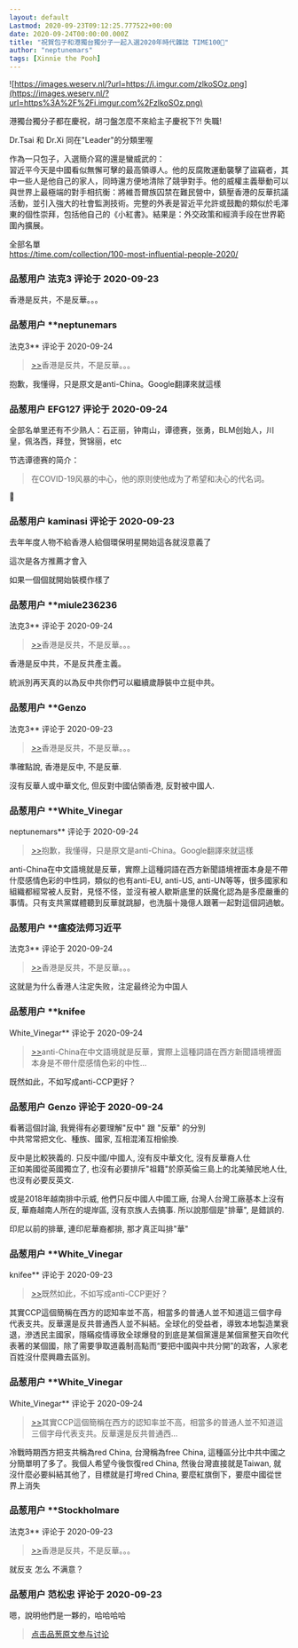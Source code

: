 ```yaml
---
layout: default
Lastmod: 2020-09-23T09:12:25.777522+00:00
date: 2020-09-24T00:00:00.000Z
title: "祝賀包子和港獨台獨分子一起入選2020年時代雜誌 TIME100🎉"
author: "neptunemars"
tags: [Xinnie the Pooh]
---
```


![https://images.weserv.nl/?url=https://i.imgur.com/zlkoSOz.png](https://images.weserv.nl/?url=https%3A%2F%2Fi.imgur.com%2FzlkoSOz.png)  
  
港獨台獨分子都在慶祝，胡刁盤怎麼不來給主子慶祝下?! 失職!  
  
Dr.Tsai 和 Dr.Xi 同在"Leader"的分類里喔  
  
作為一只包子，入選簡介寫的還是蠻威武的：  
習近平今天是中國看似無懈可擊的最高領導人。他的反腐敗運動襲擊了盜竊者，其中一些人是他自己的家人，同時還方便地清除了競爭對手。他的威權主義舉動可以與世界上最極端的對手相抗衡：將維吾爾族囚禁在難民營中，鎮壓香港的反華抗議活動，並引入強大的社會監測技術。完整的外表是習近平允許或鼓勵的類似於毛澤東的個性崇拜，包括他自己的《小紅書》。結果是：外交政策和經濟手段在世界範圍內擴展。  
  
全部名單  
https://time.com/collection/100-most-influential-people-2020/

            
### 品葱用户 **法克3** 评论于 2020-09-23
        
香港是反共，不是反華。。。
        


            
### 品葱用户 **neptunemars 
法克3** 评论于 2020-09-24
        
> [\>>]( "/article/item_id-502066#")香港是反共，不是反華。。。

  
  
抱歉，我懂得，只是原文是anti-China。Google翻譯來就這樣
        


            
### 品葱用户 **EFG127** 评论于 2020-09-24
        
全部名单里还有不少熟人：石正丽，钟南山，谭德赛，张勇，BLM创始人，川皇，佩洛西，拜登，贺锦丽，etc  
  
节选谭德赛的简介：  

> 在COVID-19风暴的中心，他的原则使他成为了希望和决心的代名词。

  
  
🤔
        


            
### 品葱用户 **kaminasi** 评论于 2020-09-23
        
去年年度人物不給香港人給個環保明星開始這各就沒意義了  
  
這次是各方推薦才會入  
  
如果一個個就開始裝模作樣了
        


            
### 品葱用户 **miule236236 
法克3** 评论于 2020-09-24
        
> [\>>]( "/article/item_id-502066#")香港是反共，不是反華。。。

  
香港是反中共，不是反共產主義。  
  
統派別再天真的以為反中共你們可以繼續歲靜裝中立挺中共。
        


            
### 品葱用户 **Genzo 
法克3** 评论于 2020-09-23
        
> [\>>]( "/article/item_id-502066#")香港是反共，不是反華。。。

  
  
準確點說, 香港是反中, 不是反華.  
  
沒有反華人或中華文化, 但反對中國佔領香港, 反對被中國人.
        


            
### 品葱用户 **White_Vinegar 
neptunemars** 评论于 2020-09-24
        
> [\>>]( "/article/item_id-502073#")抱歉，我懂得，只是原文是anti-China。Google翻譯來就這樣

  
  
anti-China在中文語境就是反華，實際上這種詞語在西方新聞語境裡面本身是不帶什麼感情色彩的中性詞，類似的也有anti-EU, anti-US, anti-UN等等，很多國家和組織都經常被人反對，見怪不怪，並沒有被人歇斯底里的妖魔化認為是多麼嚴重的事情。只有支共黨媒體聽到反華就跳腳，也洗腦十幾億人跟著一起對這個詞過敏。
        


            
### 品葱用户 **瘟疫法师习近平 
法克3** 评论于 2020-09-24
        
> [\>>]( "/article/item_id-502066#")香港是反共，不是反華。。。

  
  
这就是为什么香港人注定失败，注定最终沦为中国人
        


            
### 品葱用户 **knifee 
White_Vinegar** 评论于 2020-09-24
        
> [\>>]( "/article/item_id-502120#")anti-China在中文語境就是反華，實際上這種詞語在西方新聞語境裡面本身是不帶什麼感情色彩的中性...

  
既然如此，不如写成anti-CCP更好？
        


            
### 品葱用户 **Genzo** 评论于 2020-09-24
        
看著這個討論, 我覺得有必要理解"反中" 跟 "反華" 的分別  
中共常常把文化、種族、國家, 互相混淆互相偷換.  
  
反中是比較狹義的. 只反中國/中國人, 沒有反中華文化, 沒有反華裔人仕  
正如美國從英國獨立了, 也沒有必要排斥"祖籍"於原英倫三島上的北美殖民地人仕, 也沒有必要反英文.   
  
或是2018年越南排中示威, 他們只反中國人中國工廠, 台灣人台灣工廠基本上沒有反, 華裔越南人所在的堤岸區, 沒有京族人去搞事. 所以說那個是"排華", 是錯誤的.   
  
印尼以前的排華, 連印尼華裔都排, 那才真正叫排"華"
        


            
### 品葱用户 **White_Vinegar 
knifee** 评论于 2020-09-23
        
> [\>>]( "/article/item_id-502126#")既然如此，不如写成anti-CCP更好？

  
  
其實CCP這個簡稱在西方的認知率並不高，相當多的普通人並不知道這三個字母代表支共。反華還是反共普通西人並不糾結。全球化的受益者，導致本地製造業衰退，滲透民主國家，隱瞞疫情導致全球爆發的到底是某個黨還是某個黨整天自吹代表著的某個國，除了需要爭取道義制高點而“要把中國與中共分開”的政客，人家老百姓沒什麼興趣去區別。
        


            
### 品葱用户 **White_Vinegar 
White_Vinegar** 评论于 2020-09-24
        
> [\>>]( "/article/item_id-502135#")其實CCP這個簡稱在西方的認知率並不高，相當多的普通人並不知道這三個字母代表支共。反華還是反共普通西...

  
  
冷戰時期西方把支共稱為red China, 台灣稱為free China, 這種區分比中共中國之分簡單明了多了。我個人希望今後恢復red China, 然後台灣直接就是Taiwan, 就沒什麼必要糾結其他了，目標就是打垮red China, 要麼紅旗倒下，要麼中國從世界上消失
        


            
### 品葱用户 **Stockholmare 
法克3** 评论于 2020-09-23
        
> [\>>]( "/article/item_id-502066#")香港是反共，不是反華。。。

  
  
就反支 怎么 不满意？
        


            
### 品葱用户 **范松忠** 评论于 2020-09-23
        
嗯，說明他們是一夥的，哈哈哈哈
        






> [点击品葱原文参与讨论](https://pincong.rocks/article/24394)

